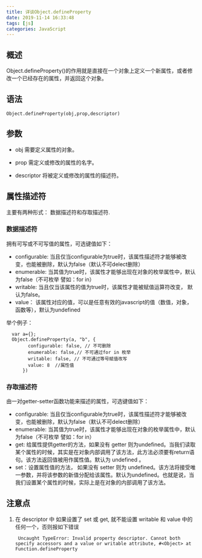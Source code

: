 ```yaml
---
title: 详谈Object.defineProperty
date: 2019-11-14 16:33:48
tags: [js]
categories: JavaScript
---
```

## 概述
Object.defineProperty()的作用就是直接在一个对象上定义一个新属性，或者修改一个已经存在的属性，并返回这个对象。

<!-- more -->

## 语法

	Object.defineProperty(obj,prop,descriptor)

## 参数

- obj 需要定义属性的对象。
	
- prop 需定义或修改的属性的名字。
	
- descriptor 将被定义或修改的属性的描述符。

## 属性描述符

主要有两种形式： 数据描述符和存取描述符.

### 数据描述符

拥有可写或不可写值的属性，可选键值如下：

- configurable: 当且仅当configurable为true时，该属性描述符才能够被改变，也能被删除，默认为false（默认不可delect删除） 
- enumerable:  当其值为true时，该属性才能够出现在对象的枚举属性中，默认为false（不可枚举 譬如：for in） 
- writable: 当且仅当该属性的值为true时，该属性才能被赋值运算符改变， 默认为false。 
- value： 该属性对应的值，可以是任意有效的javascript的值（数值，对象，函数等），默认为undefined

举个例子：

      var a={};
      Object.defineProperty(a, "b", {
            configurable: false, // 不可删除
            enumerable: false,// 不可通过for in 枚举
            writable: false, // 不可通过等号赋值改写
            value: 8  //属性值
          })

### 存取描述符

由一对getter-setter函数功能来描述的属性，可选键值如下：

- configurable: 当且仅当configurable为true时，该属性描述符才能够被改变，也能被删除，默认为false（默认不可delect删除）
- enumerable:  当其值为true时，该属性才能够出现在对象的枚举属性中，默认为false（不可枚举 譬如：for in） 
- get:  给属性提供getter的方法，如果没有 getter 则为undefined。当我们读取某个属性的时候，其实是在对象内部调用了该方法，此方法必须要有return语句。该方法返回值被用作属性值。默认为 undefined 。
- set：设置属性值的方法， 如果没有 setter 则为 undefined。该方法将接受唯一参数，并将该参数的新值分配给该属性。默认为undefined。也就是说，当我们设置某个属性的时候，实际上是在对象的内部调用了该方法。

## 注意点

1. 在 descriptor 中 如果设置了 set 或 get, 就不能设置 writable 和 value 中的任何一个，否则报如下错误

        Uncaught TypeError: Invalid property descriptor. Cannot both specify accessors and a value or writable attribute, #<Object> at Function.defineProperty 


